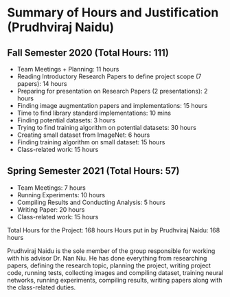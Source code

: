 # Summary of Hours and Justification (Prudhviraj Naidu)

## Fall Semester 2020 (Total Hours: 111)
- Team Meetings + Planning: 11 hours
- Reading Introductory Research Papers to define project scope (7 papers): 14 hours
- Preparing for presentation on Research Papers (2 presentations): 2 hours
- Finding image augmentation papers and implementations: 15 hours
- Time to find library standard implementations: 10 mins
- Finding potential datasets: 3 hours
- Trying to find training algorithm on potential datasets: 30 hours
- Creating small dataset from ImageNet: 6 hours
- Finding training algorithm on small dataset: 15 hours
- Class-related work: 15 hours

## Spring Semester 2021 (Total Hours: 57)
- Team Meetings: 7 hours
- Running Experiments: 10 hours
- Compiling Results and Conducting Analysis: 5 hours
- Writing Paper: 20 hours
- Class-related work: 15 hours

Total Hours for the Project: 168 hours
Hours put in by Prudhviraj Naidu: 168 hours

Prudhviraj Naidu is the sole member of the group responsible for working with his advisor Dr. Nan Niu. He has done everything from researching papers, defining the research topic, planning the project, writing project code, running tests, collecting images and compiling dataset, training neural networks, running experiments, compiling results, writing papers along with the class-related duties. 